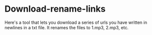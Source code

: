 # Download-rename-links
Here's a tool that lets you download a series of urls you have written in newlines in a txt file. It renames the files to 1.mp3, 2.mp3, etc.
